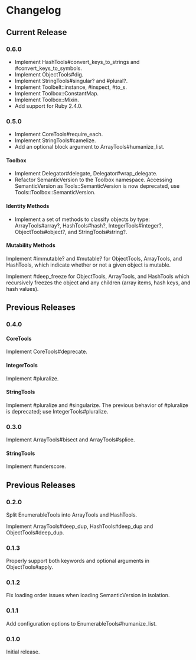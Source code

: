 # Changelog

## Current Release

### 0.6.0

- Implement HashTools#convert_keys_to_strings and #convert_keys_to_symbols.
- Implement ObjectTools#dig.
- Implement StringTools#singular? and #plural?.
- Implement Toolbelt::instance, #inspect, #to_s.
- Implement Toolbox::ConstantMap.
- Implement Toolbox::Mixin.
- Add support for Ruby 2.4.0.

### 0.5.0

- Implement CoreTools#require_each.
- Implement StringTools#camelize.
- Add an optional block argument to ArrayTools#humanize_list.

#### Toolbox

- Implement Delegator#delegate, Delegator#wrap_delegate.
- Refactor SemanticVersion to the Toolbox namespace. Accessing SemanticVersion as Tools::SemanticVersion is now deprecated, use Tools::Toolbox::SemanticVersion.

#### Identity Methods

- Implement a set of methods to classify objects by type: ArrayTools#array?, HashTools#hash?, IntegerTools#integer?, ObjectTools#object?, and StringTools#string?.

#### Mutability Methods

Implement #immutable? and #mutable? for ObjectTools, ArrayTools, and HashTools, which indicate whether or not a given object is mutable.

Implement #deep_freeze for ObjectTools, ArrayTools, and HashTools which recursively freezes the object and any children (array items, hash keys, and hash values).

## Previous Releases

### 0.4.0

#### CoreTools

Implement CoreTools#deprecate.

#### IntegerTools

Implement #pluralize.

#### StringTools

Implement #pluralize and #singularize. The previous behavior of #pluralize is deprecated; use IntegerTools#pluralize.

### 0.3.0

Implement ArrayTools#bisect and ArrayTools#splice.

#### StringTools

Implement #underscore.

## Previous Releases

### 0.2.0

Split EnumerableTools into ArrayTools and HashTools.

Implement ArrayTools#deep_dup, HashTools#deep_dup and ObjectTools#deep_dup.

### 0.1.3

Properly support both keywords and optional arguments in ObjectTools#apply.

### 0.1.2

Fix loading order issues when loading SemanticVersion in isolation.

### 0.1.1

Add configuration options to EnumerableTools#humanize_list.

### 0.1.0

Initial release.
